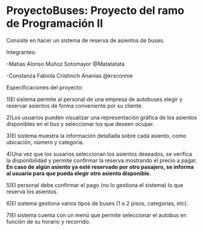 # ProyectoBuses: Proyecto del ramo de Programación II
Consiste en hacer un sistema de reserva de asientos de buses.


Integrantes:

-Matias Alonso Muñoz Sotomayor @Matatatata

-Constanza Fabiola Cristinich Ananias @krsconnie

Especificaciones del proyecto:

1)El sistema permite al personal de una empresa de autobuses elegir y reservar
asientos de forma conveniente por su cliente.

2)Los usuarios pueden visualizar una representación gráfica de los asientos
disponibles en el bus y seleccionar los que deseen ocupar.

3)El sistema muestra la información detallada sobre cada asiento, como ubicación,
número y categoría.

4)Una vez que los susarios seleccionan los asientos deseados, se verifica la 
disponibilidad y permite confirmar la reserva mostrando el precio a pagar. 
**En caso de algún asiento ya esté reservado por otro pasajero, se informa al 
usuario para que pueda elegir otro asiento disponible.** 

5)El personal debe confirmar el pago (no lo gestiona el sistema) lo que reserva 
los asientos.

6)El sistema gestiona varios tipos de buses (1 o 2 pisos, categorias, etc).

7)El sistema cuenta con un menú que permite seleccionar el autobus en función
de su horario y recorrido.

